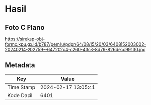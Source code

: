 # Hasil

## Foto C Plano

https://sirekap-obj-formc.kpu.go.id/b787/pemilu/pdpr/64/08/15/20/03/6408152003002-20240214-202759--647202c4-c260-43c3-8d79-826decc99130.jpg


## Metadata

| Key        | Value               |
| ---------- | ------------------- |
| Time Stamp | 2024-02-17 13:05:41 |
| Kode Dapil | 6401                |



